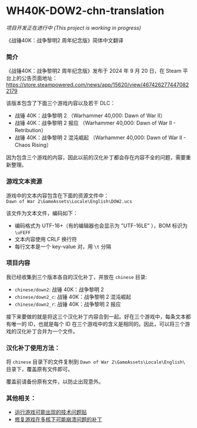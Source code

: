 # WH40K-DOW2-chn-translation

_项目开发正在进行中 (This project is working in progress)_

《战锤40K：战争黎明2 周年纪念版》简体中文翻译

### 简介

《战锤40K：战争黎明2 周年纪念版》发布于 2024 年 9 月 20 日，在 Steam 平台上的公告页面地址：
https://store.steampowered.com/news/app/15620/view/4674262774470822179

该版本包含了下面三个游戏内容以及若干 DLC：
- 战锤 40K：战争黎明 2 （Warhammer 40,000: Dawn of War II）
- 战锤 40K：战争黎明 2 报应 （Warhammer 40,000: Dawn of War II - Retribution）
- 战锤 40K：战争黎明 2 混沌崛起 （Warhammer 40,000: Dawn of War II - Chaos Rising）

因为包含三个游戏的内容，因此以前的汉化补丁都会存在内容不全的问题，需要重新整理。

### 游戏文本资源

游戏中的文本内容包含在下面的资源文件中：<br>
`Dawn of War 2\GameAssets\Locale\English\DOW2.ucs`

该文件为文本文件，编码如下：
- 编码格式为 UTF-16+（有的编辑器也会显示为 "UTF-16LE" ），BOM 标识为 `\uFEFF`
- 文本内容使用 CRLF 换行符
- 每行文本是一个 key-value 对，用 `\t` 分隔

### 项目内容

我已经收集到三个版本各自的汉化补丁，并放在 `chinese` 目录:
- `chinese/down2`: 战锤 40K：战争黎明 2
- `chinese/down2_c`: 战锤 40K：战争黎明 2 混沌崛起
- `chinese/down2_r`: 战锤 40K：战争黎明 2 报应

接下来要做的就是将这三个汉化补丁内容合到一起。好在三个游戏中，每条文本都有唯一的
ID，也就是每个 ID 在三个游戏中的含义是相同的。因此，可以将三个游戏的汉化补丁合并为一个文件。

### 汉化补丁使用方法：

将 `chinese` 目录下的文件复制到 `Dawn of War 2\GameAssets\Locale\English\` 目录下，覆盖原有文件即可。

覆盖前请备份原有文件，以防止出现意外。

### 其他相关：

- [运行游戏可能出现的技术问题贴](https://steamcommunity.com/sharedfiles/filedetails/?id=2964024221)
- [修复游戏在多核下可能崩溃问题的补丁](https://github.com/maximumgame/DOW2CoreFix/releases/tag/v1.0)

